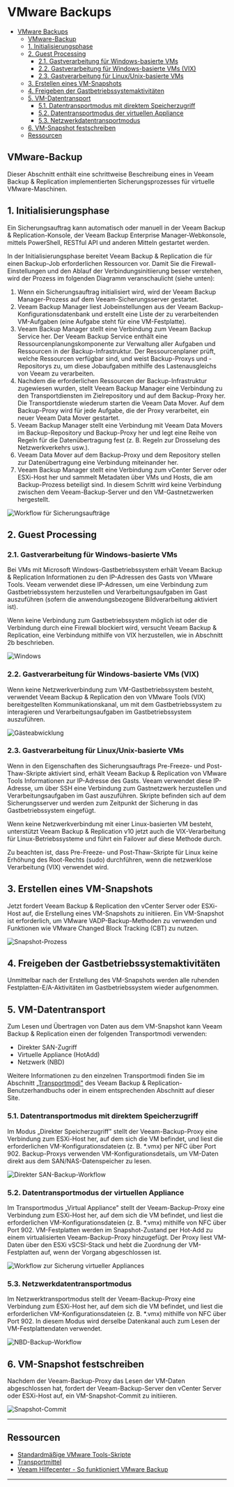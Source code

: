 # VMware Backups

- [VMware Backups](#vmware-backups)
  - [VMware-Backup](#vmware-backup)
  - [1. Initialisierungsphase](#1-initialisierungsphase)
  - [2. Guest Processing](#2-guest-processing)
    - [2.1. Gastverarbeitung für Windows-basierte VMs](#21-gastverarbeitung-für-windows-basierte-vms)
    - [2.2. Gastverarbeitung für Windows-basierte VMs (VIX)](#22-gastverarbeitung-für-windows-basierte-vms-vix)
    - [2.3. Gastverarbeitung für Linux/Unix-basierte VMs](#23-gastverarbeitung-für-linuxunix-basierte-vms)
  - [3. Erstellen eines VM-Snapshots](#3-erstellen-eines-vm-snapshots)
  - [4. Freigeben der Gastbetriebssystemaktivitäten](#4-freigeben-der-gastbetriebssystemaktivitäten)
  - [5. VM-Datentransport](#5-vm-datentransport)
    - [5.1. Datentransportmodus mit direktem Speicherzugriff](#51-datentransportmodus-mit-direktem-speicherzugriff)
    - [5.2. Datentransportmodus der virtuellen Appliance](#52-datentransportmodus-der-virtuellen-appliance)
    - [5.3. Netzwerkdatentransportmodus](#53-netzwerkdatentransportmodus)
  - [6. VM-Snapshot festschreiben](#6-vm-snapshot-festschreiben)
  - [Ressourcen](#ressourcen)

## VMware-Backup

Dieser Abschnitt enthält eine schrittweise Beschreibung eines in Veeam Backup & Replication implementierten Sicherungsprozesses für virtuelle VMware-Maschinen.

## 1. Initialisierungsphase

Ein Sicherungsauftrag kann automatisch oder manuell in der Veeam Backup & Replication-Konsole, der Veeam Backup Enterprise Manager-Webkonsole, mittels PowerShell, RESTful API und anderen Mitteln gestartet werden.

In der Initialisierungsphase bereitet Veeam Backup & Replication die für einen Backup-Job erforderlichen Ressourcen vor. Damit Sie die Firewall-Einstellungen und den Ablauf der Verbindungsinitiierung besser verstehen, wird der Prozess im folgenden Diagramm veranschaulicht (siehe unten):

1. Wenn ein Sicherungsauftrag initialisiert wird, wird der Veeam Backup Manager-Prozess auf dem Veeam-Sicherungsserver gestartet.
2. Veeam Backup Manager liest Jobeinstellungen aus der Veeam Backup-Konfigurationsdatenbank und erstellt eine Liste der zu verarbeitenden VM-Aufgaben (eine Aufgabe steht für eine VM-Festplatte).
3. Veeam Backup Manager stellt eine Verbindung zum Veeam Backup Service her. Der Veeam Backup Service enthält eine Ressourcenplanungskomponente zur Verwaltung aller Aufgaben und Ressourcen in der Backup-Infrastruktur. Der Ressourcenplaner prüft, welche Ressourcen verfügbar sind, und weist Backup-Proxys und -Repositorys zu, um diese Jobaufgaben mithilfe des Lastenausgleichs von Veeam zu verarbeiten.
4. Nachdem die erforderlichen Ressourcen der Backup-Infrastruktur zugewiesen wurden, stellt Veeam Backup Manager eine Verbindung zu den Transportdiensten im Zielrepository und auf dem Backup-Proxy her. Die Transportdienste wiederum starten die Veeam Data Mover. Auf dem Backup-Proxy wird für jede Aufgabe, die der Proxy verarbeitet, ein neuer Veeam Data Mover gestartet.
5. Veeam Backup Manager stellt eine Verbindung mit Veeam Data Movers im Backup-Repository und Backup-Proxy her und legt eine Reihe von Regeln für die Datenübertragung fest (z. B. Regeln zur Drosselung des Netzwerkverkehrs usw.).
6. Veeam Data Mover auf dem Backup-Proxy und dem Repository stellen zur Datenübertragung eine Verbindung miteinander her.
7. Veeam Backup Manager stellt eine Verbindung zum vCenter Server oder ESXi-Host her und sammelt Metadaten über VMs und Hosts, die am Backup-Prozess beteiligt sind. In diesem Schritt wird keine Verbindung zwischen dem Veeam-Backup-Server und den VM-Gastnetzwerken hergestellt.

![Workflow für Sicherungsaufträge](https://bp.veeam.com/vbr/Support/S_Vmware/media/backup_image49.png)

## 2. Guest Processing

### 2.1. Gastverarbeitung für Windows-basierte VMs

Bei VMs mit Microsoft Windows-Gastbetriebssystem erhält Veeam Backup & Replication Informationen zu den IP-Adressen des Gasts von VMware Tools. Veeam verwendet diese IP-Adressen, um eine Verbindung zum Gastbetriebssystem herzustellen und Verarbeitungsaufgaben im Gast auszuführen (sofern die anwendungsbezogene Bildverarbeitung aktiviert ist).

Wenn keine Verbindung zum Gastbetriebssystem möglich ist oder die Verbindung durch eine Firewall blockiert wird, versucht Veeam Backup & Replication, eine Verbindung mithilfe von VIX herzustellen, wie in Abschnitt 2b beschrieben.

![Windows](https://bp.veeam.com/vbr/Support/S_Vmware/media/backup_image50.png)

### 2.2. Gastverarbeitung für Windows-basierte VMs (VIX)

Wenn keine Netzwerkverbindung zum VM-Gastbetriebssystem besteht, verwendet Veeam Backup & Replication den von VMware Tools (VIX) bereitgestellten Kommunikationskanal, um mit dem Gastbetriebssystem zu interagieren und Verarbeitungsaufgaben im Gastbetriebssystem auszuführen.

![Gästeabwicklung](https://bp.veeam.com/vbr/Support/S_Vmware/media/backup_image51.png)

### 2.3. Gastverarbeitung für Linux/Unix-basierte VMs

Wenn in den Eigenschaften des Sicherungsauftrags Pre-Freeze- und Post-Thaw-Skripte aktiviert sind, erhält Veeam Backup & Replication von VMware Tools Informationen zur IP-Adresse des Gasts. Veeam verwendet diese IP-Adresse, um über SSH eine Verbindung zum Gastnetzwerk herzustellen und Verarbeitungsaufgaben im Gast auszuführen. Skripte befinden sich auf dem Sicherungsserver und werden zum Zeitpunkt der Sicherung in das Gastbetriebssystem eingefügt.

Wenn keine Netzwerkverbindung mit einer Linux-basierten VM besteht, unterstützt Veeam Backup & Replication v10 jetzt auch die VIX-Verarbeitung für Linux-Betriebssysteme und führt ein Failover auf diese Methode durch.

Zu beachten ist, dass Pre-Freeze- und Post-Thaw-Skripte für Linux keine Erhöhung des Root-Rechts (sudo) durchführen, wenn die netzwerklose Verarbeitung (VIX) verwendet wird.

## 3. Erstellen eines VM-Snapshots

Jetzt fordert Veeam Backup & Replication den vCenter Server oder ESXi-Host auf, die Erstellung eines VM-Snapshots zu initiieren. Ein VM-Snapshot ist erforderlich, um VMware VADP-Backup-Methoden zu verwenden und Funktionen wie VMware Changed Block Tracking (CBT) zu nutzen.

![Snapshot-Prozess](https://bp.veeam.com/vbr/Support/S_Vmware/media/backup_image52.png)

## 4. Freigeben der Gastbetriebssystemaktivitäten

Unmittelbar nach der Erstellung des VM-Snapshots werden alle ruhenden Festplatten-E/A-Aktivitäten im Gastbetriebssystem wieder aufgenommen.

## 5. VM-Datentransport

Zum Lesen und Übertragen von Daten aus dem VM-Snapshot kann Veeam Backup & Replication einen der folgenden Transportmodi verwenden:

- Direkter SAN-Zugriff
- Virtuelle Appliance (HotAdd)
- Netzwerk (NBD)

Weitere Informationen zu den einzelnen Transportmodi finden Sie im Abschnitt [„Transportmodi"](https://helpcenter.veeam.com/docs/backup/vsphere/transport_modes.html) des Veeam Backup & Replication-Benutzerhandbuchs oder in einem entsprechenden Abschnitt auf dieser Site.

### 5.1. Datentransportmodus mit direktem Speicherzugriff

Im Modus „Direkter Speicherzugriff" stellt der Veeam-Backup-Proxy eine Verbindung zum ESXi-Host her, auf dem sich die VM befindet, und liest die erforderlichen VM-Konfigurationsdateien (z. B. \*.vmx) per NFC über Port 902. Backup-Proxys verwenden VM-Konfigurationsdetails, um VM-Daten direkt aus dem SAN/NAS-Datenspeicher zu lesen.

![Direkter SAN-Backup-Workflow](https://bp.veeam.com/vbr/Support/S_Vmware/media/backup_image53.png)

### 5.2. Datentransportmodus der virtuellen Appliance

Im Transportmodus „Virtual Appliance" stellt der Veeam-Backup-Proxy eine Verbindung zum ESXi-Host her, auf dem sich die VM befindet, und liest die erforderlichen VM-Konfigurationsdateien (z. B. \*.vmx) mithilfe von NFC über Port 902. VM-Festplatten werden im Snapshot-Zustand per Hot-Add zu einem virtualisierten Veeam-Backup-Proxy hinzugefügt. Der Proxy liest VM-Daten über den ESXi vSCSI-Stack und hebt die Zuordnung der VM-Festplatten auf, wenn der Vorgang abgeschlossen ist.

![Workflow zur Sicherung virtueller Appliances](https://bp.veeam.com/vbr/Support/S_Vmware/media/backup_image54.png)

### 5.3. Netzwerkdatentransportmodus

Im Netzwerktransportmodus stellt der Veeam-Backup-Proxy eine Verbindung zum ESXi-Host her, auf dem sich die VM befindet, und liest die erforderlichen VM-Konfigurationsdateien (z. B. \*.vmx) mithilfe von NFC über Port 902. In diesem Modus wird derselbe Datenkanal auch zum Lesen der VM-Festplattendaten verwendet.

![NBD-Backup-Workflow](https://bp.veeam.com/vbr/Support/S_Vmware/media/backup_image55.png)

## 6. VM-Snapshot festschreiben

Nachdem der Veeam-Backup-Proxy das Lesen der VM-Daten abgeschlossen hat, fordert der Veeam-Backup-Server den vCenter Server oder ESXi-Host auf, ein VM-Snapshot-Commit zu initiieren.

![Snapshot-Commit](https://bp.veeam.com/vbr/Support/S_Vmware/media/backup_image56.png)

---

## [](https://bp.veeam.com/vbr/Support/S_Vmware/backup.html#resources)Ressourcen

- [Standardmäßige VMware Tools-Skripte](https://docs.vmware.com/en/VMware-vSphere/6.0/com.vmware.vsphere.vm_admin.doc/GUID-A024460D-28A4-4541-B6BB-CFA1A31D9CE9.html#GUID-A024460D-28A4-4541-B6BB-CFA1A31D9CE9)
- [Transportmittel](https://helpcenter.veeam.com/docs/backup/vsphere/transport_modes.html)
- [Veeam Hilfecenter - So funktioniert VMware Backup](https://helpcenter.veeam.com/docs/backup/vsphere/backup_hiw.html)

---

